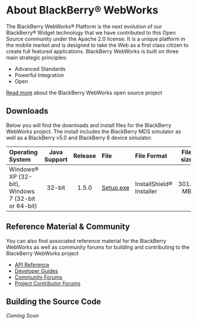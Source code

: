 # About BlackBerry&reg; WebWorks
The BlackBerry WebWorks&reg; Platform is the next evolution of our BlackBerry&reg; Widget technology that we have contributed to this Open Source community under the Apache 2.0 license. It is a unique platform in the mobile market and is designed to take the Web as a first class citizen to create full featured applications. BlackBerry WebWorks is built on three main strategic principles:

* Advanced Standards
* Powerful Integration
* Open

[Read more](https://github.com/blackberry/WebWorks/wiki) about the BlackBerry WebWorks open source project

## Downloads
Below you will find the downloads and install files for the BlackBerry WebWorks project.  The install includes the BlackBerry MDS simulator as well as a BlackBerry v5.0 and BlackBerry 6 device simulator.

Operating System | Java Support | Release | File | File Format | File size 
:------------|:------------:|:------------:|:------------|:------------|:------------:|
Windows&reg; XP (32-bit), Windows 7 (32-bit or 64-bit) | 32-bit | 1.5.0 | [Setup.exe](https://www.blackberry.com/Downloads/contactFormPreload.do?code=DC727151E5D55DDE1E950767CF861CA5&dl=8185E1D15E547FA5D76168608FF54721) | InstallShield&reg; Installer | 301.5 MB

## Reference Material &amp; Community
You can also find associated reference material for the BlackBerry WebWorks as well as community forums for building and contributing to the BlackBerry WebWorks project

* [API Reference](http://www.blackberry.com/developers/docs/widgetapi/)
* [Developer Guides](http://docs.blackberry.com/en/developers/subcategories/?userType=21&category=BlackBerry+Widgets&subCategory=BlackBerry+Widget+Development+Guides)
* [Community Forums](http://supportforums.blackberry.com/t5/Web-Development/bd-p/browser_dev)
* [Project Contributor Forums](http://supportforums.blackberry.com/t5/BlackBerry-WebWorks/bd-p/ww_con)

## Building the Source Code
*Coming Soon*

